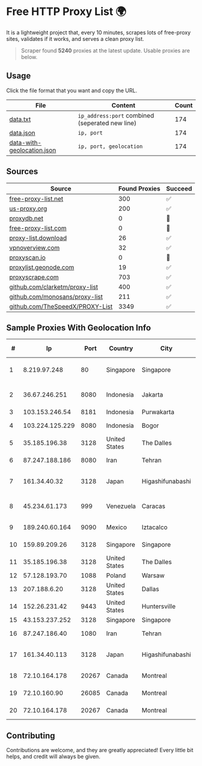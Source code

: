 
# Free HTTP Proxy List 🌍

It is a lightweight project that, every 10 minutes, scrapes lots of free-proxy sites, validates if it works, and serves a clean proxy list.


> Scraper found **5240** proxies at the latest update. Usable proxies are below.

## Usage

Click the file format that you want and copy the URL.


|File|Content|Count|
|----|-------|-----|
|[data.txt](https://raw.githubusercontent.com/themiralay/Proxy-List-World/master/data.txt)|`ip_address:port` combined (seperated new line)|174|
|[data.json](https://raw.githubusercontent.com/themiralay/Proxy-List-World/master/data.json)|`ip, port`|174|
|[data-with-geolocation.json](https://raw.githubusercontent.com/themiralay/Proxy-List-World/master/data-with-geolocation.json)|`ip, port, geolocation`|174|

## Sources

|Source|Found Proxies|Succeed|
|------|-------------|-------|
|[free-proxy-list.net](https://free-proxy-list.net)|300|✅|
|[us-proxy.org](https://www.us-proxy.org)|200|✅|
|[proxydb.net](http://proxydb.net)|0|🚫|
|[free-proxy-list.com](https://free-proxy-list.com/?page=&port=&type%5B%5D=http&type%5B%5D=https&up_time=0&search=Search)|0|🚫|
|[proxy-list.download](https://www.proxy-list.download/HTTP)|26|✅|
|[vpnoverview.com](https://vpnoverview.com/privacy/anonymous-browsing/free-proxy-servers)|32|✅|
|[proxyscan.io](https://www.proxyscan.io)|0|🚫|
|[proxylist.geonode.com](https://proxylist.geonode.com/api/proxy-list?limit=300&page=1&sort_by=lastChecked&sort_type=desc&protocols=http,https)|19|✅|
|[proxyscrape.com](https://api.proxyscrape.com/v2/?request=displayproxies&protocol=http&timeout=10000&country=all&ssl=all&anonymity=all)|703|✅|
|[github.com/clarketm/proxy-list](https://raw.githubusercontent.com/clarketm/proxy-list/master/proxy-list-raw.txt)|400|✅|
|[github.com/monosans/proxy-list](https://raw.githubusercontent.com/monosans/proxy-list/main/proxies/http.txt)|211|✅|
|[github.com/TheSpeedX/PROXY-List](https://raw.githubusercontent.com/TheSpeedX/PROXY-List/master/http.txt)|3349|✅|


## Sample Proxies With Geolocation Info

|#|Ip|Port|Country|City|Internet Service Provider|
|-|--|----|-------|----|-------------------------|
|1|8.219.97.248|80|Singapore|Singapore|Alibaba (US) Technology Co., Ltd.|
|2|36.67.246.251|8080|Indonesia|Jakarta|PT. Telekomunikasi Indonesia|
|3|103.153.246.54|8181|Indonesia|Purwakarta|PRIMAHOME|
|4|103.224.125.229|8080|Indonesia|Bogor|PT Curug Lintas Indonesia|
|5|35.185.196.38|3128|United States|The Dalles|Google LLC|
|6|87.247.188.186|8080|Iran|Tehran|Sotoon Cloud Infrastracuture|
|7|161.34.40.32|3128|Japan|Higashifunabashi|NTT PC Communications, Inc.|
|8|45.234.61.173|999|Venezuela|Caracas|SOLUCIONES INSTALRED CH&C C.A.|
|9|189.240.60.164|9090|Mexico|Iztacalco|Uninet S.A. de C.V.|
|10|159.89.209.26|3128|Singapore|Singapore|DigitalOcean, LLC|
|11|35.185.196.38|3128|United States|The Dalles|Google LLC|
|12|57.128.193.70|1088|Poland|Warsaw|OVH SAS|
|13|207.188.6.20|3128|United States|Dallas|Latitude.sh|
|14|152.26.231.42|9443|United States|Huntersville|MCNC|
|15|43.153.237.252|3128|Singapore|Singapore|Aceville Pte.ltd|
|16|87.247.186.40|1080|Iran|Tehran|Sotoon Cloud Infrastracuture|
|17|161.34.40.113|3128|Japan|Higashifunabashi|NTT PC Communications, Inc.|
|18|72.10.164.178|20267|Canada|Montreal|GloboTech Communications|
|19|72.10.160.90|26085|Canada|Montreal|GloboTech Communications|
|20|72.10.164.178|20267|Canada|Montreal|GloboTech Communications|



## Contributing

Contributions are welcome, and they are greatly appreciated! Every
little bit helps, and credit will always be given.

